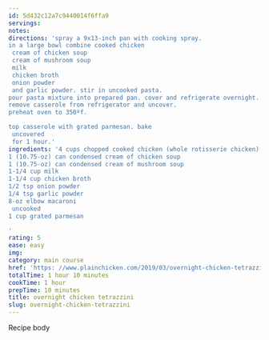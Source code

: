 ```yaml
---
id: 5d432c12a7c9440014f6ffa9
servings:
notes:
directions: 'spray a 9x13-inch pan with cooking spray.
in a large bowl combine cooked chicken
 cream of chicken soup
 cream of mushroom soup
 milk
 chicken broth
 onion powder
 and garlic powder. stir in uncooked pasta.
pour pasta mixture into prepared pan. cover and refrigerate overnight.
remove casserole from refrigerator and uncover.
preheat oven to 350ºf.

top casserole with grated parmesan. bake
 uncovered
 for 1 hour.'
ingredients: '4 cups chopped cooked chicken (whole rotisserie chicken)
1 (10.75-oz) can condensed cream of chicken soup
1 (10.75-oz) can condensed cream of mushroom soup
1-1/4 cup milk
1-1/4 cup chicken broth
1/2 tsp onion powder
1/4 tsp garlic powder
8-oz elbow macaroni
 uncooked
1 cup grated parmesan

'
rating: 5
ease: easy
img:
category: main course
href: 'https: //www.plainchicken.com/2019/03/overnight-chicken-tetrazzini.html'
totalTime: 1 hour 10 minutes
cookTime: 1 hour
prepTime: 10 minutes
title: overnight chicken tetrazzini
slug: overnight-chicken-tetrazzini
---
```

Recipe body